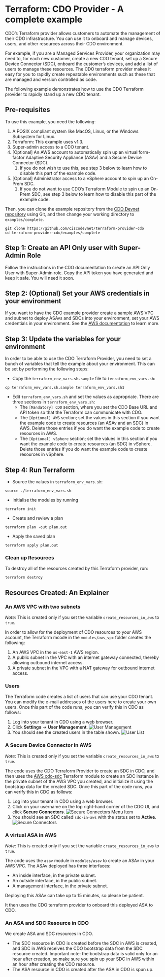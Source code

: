 
# Terraform: CDO Provider - A complete example

CDO’s Terraform provider allows customers to automate the management of their CDO infrastructure. You can use it to onboard and manage devices, users, and other resources across their CDO environment. 

For example, if you are a Managed Services Provider, your organization may need to, for each new customer, create a new CDO tenant, set up a Secure Device Connector (SDC), onboard the customer’s devices, and add a list of users to manage these resources. The CDO terraform provider makes it easy for you to rapidly create repeatable environments such as these that are managed and version controlled as code.

The following example demonstrates how to use the CDO Terraform provider to rapidly stand up a new CDO tenant.

## Pre-requisites

To use this example, you need the following:
1. A POSIX compliant system like MacOS, Linux, or the Windows Subsystem for Linux.
1. Terraform: This example uses v1.3.
1. Super-admin access to a CDO tenant.
1. [Optional] An AWS account to automatically spin up an virtual form-factor Adaptive Security Appliance (ASAv) and a Secure Device Connector (SDC). 
    1. If you do not wish to use this, see step 3 below to learn how to disable this part of the example code.
1. [Optional] Administrator access to a vSphere account to spin up an On-Prem SDC.
    1. If you do not want to use CDO’s Terraform Module to spin up an On-Prem SDC, see step 3 below to learn how to disable this part of the example code.

Then, you can clone the example repository from the [CDO Devnet repository](https://github.com/ciscodevnet/terraform-provider-cdo) using Git, and then change your working directory to `examples/complete`.

```
git clone https://github.com/ciscodevnet/terraform-provider-cdo
cd terraform-provider-cdo/examples/complete
```


## Step 1: Create an API Only user with Super-Admin Role

Follow the instructions in the CDO documentation to create an API Only User with Super-Admin role. Copy the API token you have generated and keep it safe. You will need it soon.

## Step 2: (Optional) Set your AWS credentials in your environment

If you want to have the CDO example provider create a sample AWS VPC and subnet to deploy ASAvs and SDCs into your environment, set your AWS credentials in your environment. See the [AWS documentation](https://docs.aws.amazon.com/cli/latest/userguide/cli-configure-envvars.html) to learn more.


## Step 3: Update the variables for your environment

In order to be able to use the CDO Terraform Provider, you need to set a bunch of variables that tell the example about your environment. This can be set by performing the following steps:
- Copy the `terraform_env_vars.sh.sample` file to `terraform_env_vars.sh`:
```
cp terraform_env_vars.sh.sample terraform_env_vars.sh1
```
- Edit `terraform_env_vars.sh` and set the values as appropriate. There are three sections in `terraform_env_vars.sh`:
  - The `[Mandatory] CDO` section, where you set the CDO Base URL and API token so that the Terraform can communicate with CDO.
  - The `[Optional] AWS` section; set the values in this section if you want the example code to create resources (an ASAv and an SDC) in AWS. Delete those entries if you do want the example code to create resources in AWS.
  - The `[Optional] vSphere` section; set the values in this section if you want the example code to create resources (an SDC) in vSphere. Delete those entries if you do want the example code to create resources in vSphere.

## Step 4: Run Terraform

- Source the values in `terraform_env_vars.sh`:
```
source ./terraform_env_vars.sh
```

- Initialise the modules by running
```
terraform init
```
- Create and review a plan
```
terraform plan -out plan.out
```
- Apply the saved plan
```
terraform apply plan.out
```

### Clean up Resources

To destroy all of the resources created by this Terraform provider, run:
```
terraform destroy
```


## Resources Created: An Explainer

### An AWS VPC with two subnets
*Note*: This is created only if you set the variable `create_resources_in_aws` to `true`.

In order to allow for the deployment of CDO resources to your AWS account, the Terraform mcode in the `modules/aws_vpc` folder creates the following:
1. An AWS VPC in the `us-east-1` AWS region.
1. A public subnet in the VPC with an internet gateway connected, thereby allowing outbound internet access.
1. A private subnet in the VPC with a NAT gateway for outbound internet access.


### Users
The Terraform code creates a list of users that can use your CDO tenant. You can modify the e-mail addresses of the users here to create your own users. Once this part of the code runs, you can verify this in CDO as follows:
1. Log into your tenant in CDO using a web browser.
1. Click **Settings** -> **User Management**.
![User Management](./images/user-management-menu-item.png "User Management")
1. You should see the created users in the table shown.
![User List](./images/users.png "List of Users")

### A Secure Device Connector in AWS

*Note*: This is created only if you set the variable `create_resources_in_aws` to `true`.

The code uses the CDO Terraform Provider to create an SDC in CDO, and then uses the [AWS cdo-sdc](https://registry.terraform.io/modules/CiscoDevNet/cdo-sdc/aws/latest) Terraform module to create an SDC instance in the private subnet of the AWS VPC you created, and initialize it using the bootstrap data for the created SDC. Once this part of the code runs, you can verify this in CDO as follows:
 1. Log into your tenant in CDO using a web browser.
 1. Click on your username on the top right-hand corner of the CDO UI, and click **Secure Connectors**.
 ![Secure Connectors Menu Item](./images/secure-connectors-menu-item.png "Secure Connectors Menu")
 1. You should see an SDC called `sdc-in-aws` with the status set to **Active**.
 ![Secure Connectors](./images/secure-connectors.png "Secure Connectors")

 ### A virtual ASA in AWS

 *Note*: This is created only if you set the variable `create_resources_in_aws` to `true`.

 The code uses the `asav` module in `modules/asav` to create an ASAv in your AWS VPC. The ASAv deployed has three interfaces:
 -  An inside interface, in the private subnet.
 - An outside interface, in the public subnet.
 - A management interface, in the private subnet.

 Deploying this ASAv can take up to 15 minutes, so please be patient.

 It then uses the CDO terraform provider to onboard this deployed ASA to CDO.

### An ASA and SDC Resource in CDO

We create ASA and SDC resources in CDO.
- The SDC resource in CDO is created before the SDC in AWS is created, and SDC in AWS receives the CDO bootstrap data from the SDC resource created. Important note: the bootstrap data is valid only for an hour after creation, so make sure you spin up  your SDC in AWS within an hour after creating the CDO resource.
- The ASA resource in CDO is created after the ASA in CDO is spun up.
